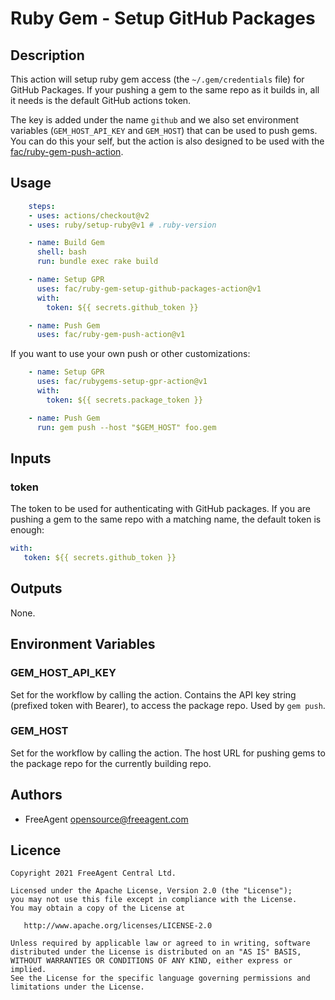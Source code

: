 # Ruby Gem - Setup GitHub Packages

## Description

This action will setup ruby gem access (the `~/.gem/credentials` file) for GitHub Packages. If your pushing a gem to the same repo as it builds in, all it needs is the default GitHub actions token.

The key is added under the name `github` and we also set environment variables (`GEM_HOST_API_KEY` and `GEM_HOST`) that can be used to push gems. You can do this your self, but the action is also designed to be used with the [fac/ruby-gem-push-action](https://github.com/fac/ruby-gem-push-action).

## Usage

```yaml
    steps:
    - uses: actions/checkout@v2
    - uses: ruby/setup-ruby@v1 # .ruby-version

    - name: Build Gem
      shell: bash
      run: bundle exec rake build

    - name: Setup GPR
      uses: fac/ruby-gem-setup-github-packages-action@v1
      with:
        token: ${{ secrets.github_token }}

    - name: Push Gem
      uses: fac/ruby-gem-push-action@v1
```

If you want to use your own push or other customizations:

```yaml
    - name: Setup GPR
      uses: fac/rubygems-setup-gpr-action@v1
      with:
        token: ${{ secrets.package_token }}

    - name: Push Gem
      run: gem push --host "$GEM_HOST" foo.gem
```

## Inputs

### token

The token to be used for authenticating with GitHub packages. If you are pushing a gem to the same repo with a matching name, the default token is enough:

```yaml
with:
   token: ${{ secrets.github_token }}
```

## Outputs

None.
## Environment Variables

### GEM_HOST_API_KEY

Set for the workflow by calling the action. Contains the API key string (prefixed token with Bearer), to access the package repo. Used by `gem push`.

### GEM_HOST

Set for the workflow by calling the action. The host URL for pushing gems to the package repo for the currently building repo.
## Authors

* FreeAgent <opensource@freeagent.com>

## Licence

```
Copyright 2021 FreeAgent Central Ltd.

Licensed under the Apache License, Version 2.0 (the "License");
you may not use this file except in compliance with the License.
You may obtain a copy of the License at

   http://www.apache.org/licenses/LICENSE-2.0

Unless required by applicable law or agreed to in writing, software
distributed under the License is distributed on an "AS IS" BASIS,
WITHOUT WARRANTIES OR CONDITIONS OF ANY KIND, either express or implied.
See the License for the specific language governing permissions and
limitations under the License.
```
